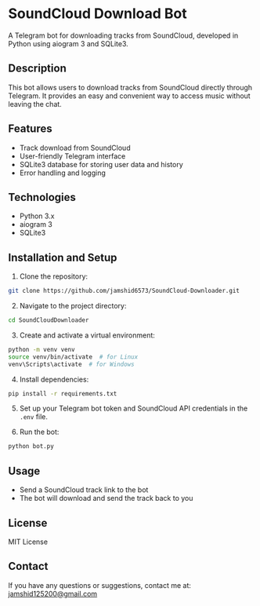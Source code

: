 # SoundCloud Download Bot

A Telegram bot for downloading tracks from SoundCloud, developed in Python using aiogram 3 and SQLite3.

## Description

This bot allows users to download tracks from SoundCloud directly through Telegram. It provides an easy and convenient way to access music without leaving the chat.

## Features

- Track download from SoundCloud
- User-friendly Telegram interface
- SQLite3 database for storing user data and history
- Error handling and logging

## Technologies

- Python 3.x
- aiogram 3
- SQLite3

## Installation and Setup

1. Clone the repository:

```bash
git clone https://github.com/jamshid6573/SoundCloud-Downloader.git
```

2. Navigate to the project directory:

```bash
cd SoundCloudDownloader
```

3. Create and activate a virtual environment:

```bash
python -m venv venv
source venv/bin/activate  # for Linux
venv\Scripts\activate  # for Windows
```

4. Install dependencies:

```bash
pip install -r requirements.txt
```

5. Set up your Telegram bot token and SoundCloud API credentials in the `.env` file.

6. Run the bot:

```bash
python bot.py
```

## Usage

- Send a SoundCloud track link to the bot
- The bot will download and send the track back to you

## License

MIT License

## Contact

If you have any questions or suggestions, contact me at: [jamshid125200@gmail.com](mailto:jamshid125200@gmail.com)
